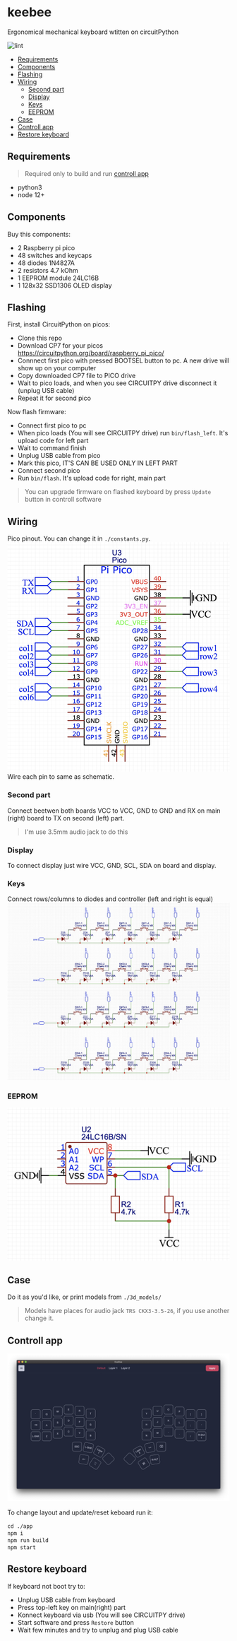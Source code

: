 # keebee
Ergonomical mechanical keyboard wtitten on circuitPython

![lint](https://github.com/guljeny/keebee/actions/workflows/lint-js.yml/badge.svg)

* [Requirements](#requirements)
* [Components](#components)
* [Flashing](#flasing)
* [Wiring](#wiring)
  * [Second part](#second-part)
  * [Display](#display)
  * [Keys](#keys)
  * [EEPROM](#eeprom)
* [Case](#case)
* [Controll app](#controll-app)
* [Restore keyboard](#restore-keyboard)


## Requirements
> Required only to build and run [controll app](#controll-app)

- python3
- node 12+

## Components
Buy this components:

- 2 Raspberry pi pico
- 48 switches and keycaps
- 48 diodes 1N4827A
- 2 resistors 4.7 kOhm
- 1 EEPROM module 24LC16B
- 1 128x32 SSD1306 OLED display

## Flashing
First, install CircuitPython on picos:

- Clone this repo
- Download CP7 for your picos https://circuitpython.org/board/raspberry_pi_pico/
- Connnect first pico with pressed BOOTSEL button to pc. A new drive will show up on your computer
- Copy downloaded CP7 file to PICO drive
- Wait to pico loads, and when you see CIRCUITPY drive disconnect it (unplug USB cable)
- Repeat it for second pico

Now flash firmware:

- Connect first pico to pc
- When pico loads (You will see CIRCUITPY drive) run `bin/flash_left`. It's upload code for left part
- Wait to command finish
- Unplug USB cable from pico
- Mark this pico, IT'S CAN BE USED ONLY IN LEFT PART
- Connect second pico
- Run `bin/flash`. It's upload code for right, main part

> You can upgrade firmware on flashed keyboard by press `Update` button in controll software

## Wiring
Pico pinout. You can change it in `./constants.py`.
![Pico pinot](https://github.com/guljeny/keebee/blob/master/images/pi_pico.jpg)
Wire each pin to same as schematic.

### Second part
Connect beetwen both boards VCC to VCC, GND to GND and RX on main (right) board to TX on second (left) part.

> I'm use 3.5mm audio jack to do this

### Display
To connect display just wire VCC, GND, SCL, SDA on board and display.

### Keys
Connect rows/columns to diodes and controller (left and right is equal)
![wire keys](https://github.com/guljeny/keebee/blob/master/images/keyboard.jpg)

### EEPROM
![wire keys](https://github.com/guljeny/keebee/blob/master/images/eeprom.jpg)

## Case
Do it as you'd like, or print models from `./3d_models/`

> Models have places for audio jack `TRS CKX3-3.5-26`, if you use another change it.

## Controll app
![App main screen](https://github.com/guljeny/keebee/blob/master/images/app.jpg)

To change layout and update/reset keboard run it:

```
cd ./app
npm i
npm run build
npm start
```

## Restore keyboard
If keyboard not boot try to:
- Unplug USB cable from keyboard
- Press top-left key on main(right) part
- Konnect keyboard via usb (You will see CIRCUITPY drive)
- Start software and press `Restore` button
- Wait few minutes and try to unplug and plug USB cable
